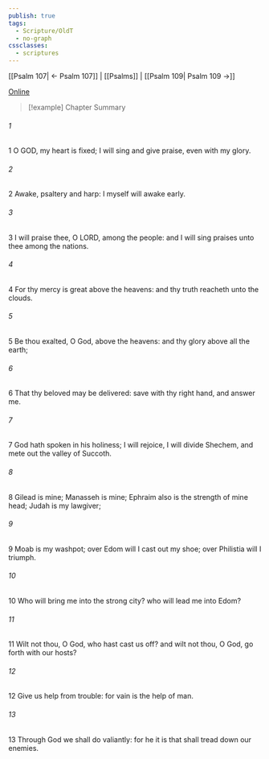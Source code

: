 ```yaml
---
publish: true
tags:
  - Scripture/OldT
  - no-graph
cssclasses:
  - scriptures
---
```

[[Psalm 107| ← Psalm 107]] | [[Psalms]] | [[Psalm 109| Psalm 109 →]]

[Online](https://churchofjesuschrist.org/study/scriptures/ot/ps/108?lang=eng)

>[!example] Chapter Summary
>
###### 1
1 O GOD, my heart is fixed; I will sing and give praise, even with my glory.
###### 2
2 Awake, psaltery and harp: I myself will awake early.
###### 3
3 I will praise thee, O LORD, among the people: and I will sing praises unto thee among the nations.
###### 4
4 For thy mercy is great above the heavens: and thy truth reacheth unto the clouds.
###### 5
5 Be thou exalted, O God, above the heavens: and thy glory above all the earth;
###### 6
6 That thy beloved may be delivered: save with thy right hand, and answer me.
###### 7
7 God hath spoken in his holiness; I will rejoice, I will divide Shechem, and mete out the valley of Succoth.
###### 8
8 Gilead is mine; Manasseh is mine; Ephraim also is the strength of mine head; Judah is my lawgiver;
###### 9
9 Moab is my washpot; over Edom will I cast out my shoe; over Philistia will I triumph.
###### 10
10 Who will bring me into the strong city?  who will lead me into Edom?
###### 11
11 Wilt not thou, O God, who hast cast us off?  and wilt not thou, O God, go forth with our hosts?
###### 12
12 Give us help from trouble: for vain is the help of man.
###### 13
13 Through God we shall do valiantly: for he it is that shall tread down our enemies.



